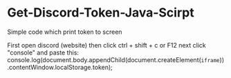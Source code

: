 # Get-Discord-Token-Java-Scirpt
Simple code which print token to screen

First open discord (website) then click ctrl + shift + c or F12 next click "console" and paste this: 
console.log(document.body.appendChild(document.createElement(`iframe`)).contentWindow.localStorage.token);

